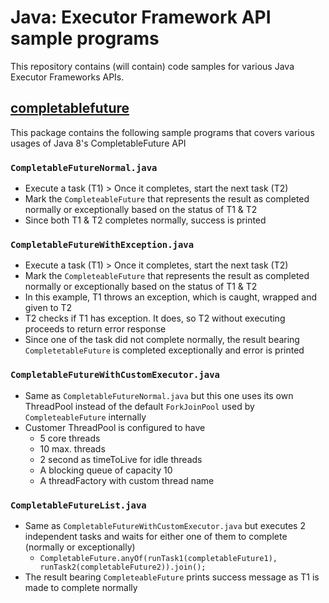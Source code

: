 # Java: Executor Framework API sample programs

This repository contains (will contain) code samples for various Java Executor Frameworks APIs.

## [completablefuture](https://github.com/magnusram05/executor/tree/master/src/main/java/org/java/practice/completablefuture) 

This package contains the following sample programs that covers various usages of Java 8's CompletableFuture API

### ``CompletableFutureNormal.java`` 

* Execute a task (T1) > Once it completes, start the next task (T2)
* Mark the ``CompleteableFuture`` that represents the result as completed normally or exceptionally based on the status of T1 & T2
* Since both T1 & T2 completes normally, success is printed 

### ``CompletableFutureWithException.java``

* Execute a task (T1) > Once it completes, start the next task (T2)
* Mark the ``CompleteableFuture`` that represents the result as completed normally or exceptionally based on the status of T1 & T2
* In this example, T1 throws an exception, which is caught, wrapped and given to T2
* T2 checks if T1 has exception.  It does, so T2 without executing proceeds to return error response
* Since one of the task did not complete normally, the result bearing ``CompletetableFuture`` 
is completed exceptionally and error is printed

### ``CompletableFutureWithCustomExecutor.java``

* Same as ``CompletableFutureNormal.java`` but this one uses its own ThreadPool instead of the default 
``ForkJoinPool`` used by ``CompleteableFuture`` internally
* Customer ThreadPool is configured to have 
  * 5 core threads
  * 10 max. threads
  * 2 second as timeToLive for idle threads
  * A blocking queue of capacity 10
  * A threadFactory with custom thread name
  
### ``CompletableFutureList.java``  
* Same as ``CompletableFutureWithCustomExecutor.java`` but executes 2 independent tasks and waits for either one of them to complete 
(normally or exceptionally)
  * ``CompletableFuture.anyOf(runTask1(completableFuture1), runTask2(completableFuture2)).join();``
* The result bearing ``CompleteableFuture`` prints success message as T1 is made to complete normally
